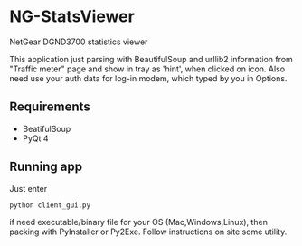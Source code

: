 NG-StatsViewer
==============

NetGear DGND3700 statistics viewer

This application just parsing with BeautifulSoup and urllib2 information from "Traffic meter" page and show in tray as 'hint', when clicked on icon. Also need use your auth data for log-in modem, which typed by you in Options.

Requirements  
--------------  
- BeatifulSoup
- PyQt 4

Running app
-------------  
Just enter  
    
    python client_gui.py

if need executable/binary file for your OS (Mac,Windows,Linux), then packing with PyInstaller or Py2Exe. Follow instructions on site some utility.
